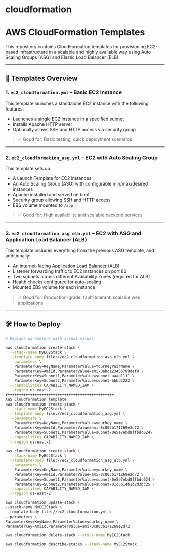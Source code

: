 # cloudformation


# AWS CloudFormation Templates

This repository contains CloudFormation templates for provisioning EC2-based infrastructure in a scalable and highly available way using Auto Scaling Groups (ASG) and Elastic Load Balancer (ELB).

---

## 📁 Templates Overview

### 1. `ec2_cloudformation.yml` – Basic EC2 Instance

This template launches a standalone EC2 instance with the following features:

- Launches a single EC2 instance in a specified subnet
- Installs Apache HTTP server
- Optionally allows SSH and HTTP access via security group

> ✅ Good for: Basic testing, quick deployment scenarios

---

### 2. `ec2_cloudformation_asg.yml` – EC2 with Auto Scaling Group

This template sets up:

- A Launch Template for EC2 instances
- An Auto Scaling Group (ASG) with configurable min/max/desired instances
- Apache installed and served on boot
- Security group allowing SSH and HTTP access
- EBS volume mounted to `/app`

> ✅ Good for: High availability and scalable backend services

---

### 3. `ec2_cloudformation_asg_elb.yml` – EC2 with ASG and Application Load Balancer (ALB)

This template includes everything from the previous ASG template, and additionally:

- An internet-facing Application Load Balancer (ALB)
- Listener forwarding traffic to EC2 instances on port 80
- Two subnets across different Availability Zones (required for ALB)
- Health checks configured for auto-scaling
- Mounted EBS volume for each instance

> ✅ Good for: Production-grade, fault-tolerant, scalable web applications

---

## 🛠 How to Deploy

```bash
# Replace parameters with actual values

aws cloudformation create-stack \
  --stack-name MyEC2Stack \
  --template-body file://ec2_cloudformation_asg_elb.yml \
  --parameters \
    ParameterKey=KeyName,ParameterValue=YourKeyPairName \
    ParameterKey=AmiId,ParameterValue=ami-0abc123456789def0 \
    ParameterKey=Subnet1,ParameterValue=subnet-aaaa1111 \
    ParameterKey=Subnet2,ParameterValue=subnet-bbbb2222 \
  --capabilities CAPABILITY_NAMED_IAM \
  --region us-east-2
++++++++++++++++++++++++++++++++++++++++++++++++
AWS Cloudformation template
aws cloudformation create-stack \
  --stack-name MyEC2Stack \
  --template-body file://ec2_cloudformation_asg.yml \
  --parameters \
    ParameterKey=KeyName,ParameterValue=yourkey_name \
    ParameterKey=AmiId,ParameterValue=ami-0c803b171269e2d72 \
    ParameterKey=Subnet1,ParameterValue=subnet-0e5e7ebd8ffbdc624\
  --capabilities CAPABILITY_NAMED_IAM \
  --region us-east-2

aws cloudformation create-stack \
  --stack-name MyEC2Stack \
  --template-body file://ec2_cloudformation_asg_elb.yml \
  --parameters \
    ParameterKey=KeyName,ParameterValue=yourkey_name \
    ParameterKey=AmiId,ParameterValue=ami-0c803b171269e2d72 \
    ParameterKey=Subnet1,ParameterValue=subnet-0e5e7ebd8ffbdc624 \
    ParameterKey=Subnet2,ParameterValue=subnet-01c5b14b1c2d3bc25 \
  --capabilities CAPABILITY_NAMED_IAM \
  --region us-east-2

aws cloudformation update-stack \
--stack-name MyEC2Stack \
--template-body file://ec2_cloudformation.yml \
--parameters \
ParameterKey=KeyName,ParameterValue=yourkey_name \
ParameterKey=AmiId,ParameterValue=ami-0c803b171269e2d72

aws cloudformation delete-stack --stack-name MyEC2Stack

aws cloudformation describe-stacks --stack-name MyEC2Stack


